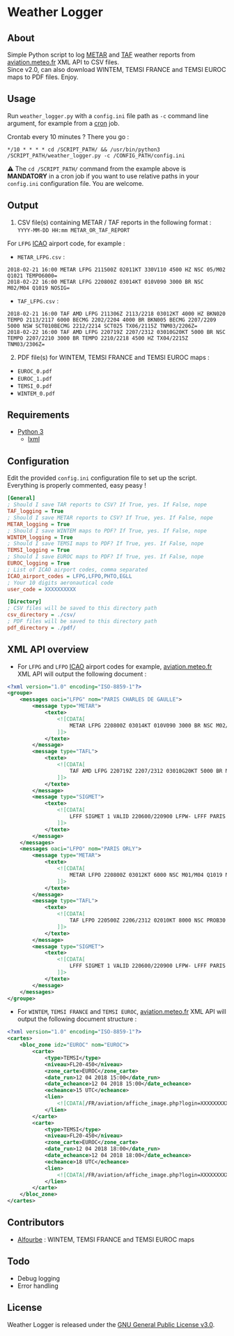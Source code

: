 # Weather Logger

## About
Simple Python script to log [METAR](https://en.wikipedia.org/wiki/METAR) and [TAF](https://en.wikipedia.org/wiki/Terminal_aerodrome_forecast) weather reports from [aviation.meteo.fr](https://aviation.meteo.fr) XML API to CSV files.  
Since v2.0, can also download WINTEM, TEMSI FRANCE and TEMSI EUROC maps to PDF files. Enjoy.

## Usage
Run `weather_logger.py` with a `config.ini` file path as `-c` command line argument, for example from a [cron](https://en.wikipedia.org/wiki/Cron) job.  

Crontab every 10 minutes ? There you go :
```
*/10 * * * * cd /SCRIPT_PATH/ && /usr/bin/python3 /SCRIPT_PATH/weather_logger.py -c /CONFIG_PATH/config.ini
```
:warning: The `cd /SCRIPT_PATH/` command from the example above is **MANDATORY** in a cron job if you want to use relative paths in your `config.ini` configuration file. You are welcome.

## Output
1. CSV file(s) containing METAR / TAF reports in the following format : `YYYY-MM-DD HH:mm METAR_OR_TAF_REPORT`  
  
For `LFPG` [ICAO](https://en.wikipedia.org/wiki/ICAO_airport_code) airport code, for example :
- `METAR_LFPG.csv` :
```
2018-02-21 16:00 METAR LFPG 211500Z 02011KT 330V110 4500 HZ NSC 05/M02 Q1021 TEMPO6000=
2018-02-22 16:00 METAR LFPG 220800Z 03014KT 010V090 3000 BR NSC M02/M04 Q1019 NOSIG=
```
- `TAF_LFPG.csv` :
```
2018-02-21 16:00 TAF AMD LFPG 211306Z 2113/2218 03012KT 4000 HZ BKN020 TEMPO 2113/2117 6000 BECMG 2202/2204 4000 BR BKN005 BECMG 2207/2209 5000 NSW SCT010BECMG 2212/2214 SCT025 TX06/2115Z TNM03/2206Z=
2018-02-22 16:00 TAF AMD LFPG 220719Z 2207/2312 03010G20KT 5000 BR NSC TEMPO 2207/2210 3000 BR TEMPO 2210/2218 4500 HZ TX04/2215Z TNM03/2306Z=
```

2. PDF file(s) for WINTEM, TEMSI FRANCE and TEMSI EUROC maps :  

- `EUROC_0.pdf`
- `EUROC_1.pdf`
- `TEMSI_0.pdf`
- `WINTEM_0.pdf`

## Requirements
- [Python 3](https://www.python.org/)
  - [lxml](http://lxml.de/)

## Configuration
Edit the provided `config.ini` configuration file to set up the script. Everything is properly commented, easy peasy !

```ini
[General]
; Should I save TAR reports to CSV? If True, yes. If False, nope
TAF_logging = True
; Should I save METAR reports to CSV? If True, yes. If False, nope
METAR_logging = True
; Should I save WINTEM maps to PDF? If True, yes. If False, nope
WINTEM_logging = True
; Should I save TEMSI maps to PDF? If True, yes. If False, nope
TEMSI_logging = True
; Should I save EUROC maps to PDF? If True, yes. If False, nope
EUROC_logging = True
; List of ICAO airport codes, comma separated
ICAO_airport_codes = LFPG,LFPO,PHTO,EGLL
; Your 10 digits aeronautical code
user_code = XXXXXXXXXX

[Directory]
; CSV files will be saved to this directory path
csv_directory = ./csv/
; PDF files will be saved to this directory path
pdf_directory = ./pdf/
```

## XML API overview
- For `LFPG` and `LFPO` [ICAO](https://en.wikipedia.org/wiki/ICAO_airport_code) airport codes for example, [aviation.meteo.fr](https://aviation.meteo.fr) XML API will output the following document :

```xml
<?xml version="1.0" encoding="ISO-8859-1"?>
<groupe>
	<messages oaci="LFPG" nom="PARIS CHARLES DE GAULLE">
		<message type="METAR">
			<texte>
				<![CDATA[
					METAR LFPG 220800Z 03014KT 010V090 3000 BR NSC M02/M04 Q1019 NOSIG=
				]]>
			</texte>
		</message>
		<message type="TAFL">
			<texte>
				<![CDATA[
					TAF AMD LFPG 220719Z 2207/2312 03010G20KT 5000 BR NSC TEMPO 2207/2210 3000 BR TEMPO 2210/2218 4500 HZ TX04/2215Z TNM03/2306Z=
				]]>
			</texte>
		</message>
		<message type="SIGMET">
			<texte>
				<![CDATA[
					LFFF SIGMET 1 VALID 220600/220900 LFPW- LFFF PARIS FIR/UIR SEV TURB FCST WI N4815 E00515 - N4730 E00415 - N4630 E00445 - N4630 E00300 - N4700 E00215 - N4815 E00500 - N4815 E00515 FL170/250 MOV SW 25KT NC=
				]]>
			</texte>
		</message>
	</messages>
	<messages oaci="LFPO" nom="PARIS ORLY">
		<message type="METAR">
			<texte>
				<![CDATA[
					METAR LFPO 220800Z 03012KT 6000 NSC M01/M04 Q1019 NOSIG=
				]]>
			</texte>
		</message>
		<message type="TAFL">
			<texte>
				<![CDATA[
					TAF LFPO 220500Z 2206/2312 02010KT 8000 NSC PROB30 TEMPO 2206/2209 3000 BR SCT008 TEMPO 2211/2224 CAVOK=
				]]>
			</texte>
		</message>
		<message type="SIGMET">
			<texte>
				<![CDATA[
					LFFF SIGMET 1 VALID 220600/220900 LFPW- LFFF PARIS FIR/UIR SEV TURB FCST WI N4815 E00515 - N4730 E00415 - N4630 E00445 - N4630 E00300 - N4700 E00215 - N4815 E00500 - N4815 E00515 FL170/250 MOV SW 25KT NC=
				]]>
			</texte>
		</message>
	</messages>
</groupe>
```

- For `WINTEM`, `TEMSI FRANCE` and `TEMSI EUROC`, [aviation.meteo.fr](https://aviation.meteo.fr) XML API will output the following document structure :

```xml
<?xml version="1.0" encoding="ISO-8859-1"?>
<cartes>
    <bloc_zone idz="EUROC" nom="EUROC">
        <carte>
            <type>TEMSI</type>
            <niveau>FL20-450</niveau>
            <zone_carte>EUROC</zone_carte>
            <date_run>12 04 2018 15:00</date_run>
            <date_echeance>12 04 2018 15:00</date_echeance>
            <echeance>15 UTC</echeance>
            <lien>
                <![CDATA[/FR/aviation/affiche_image.php?login=XXXXXXXXXXXXXXXXXXXXXXXXXXXXXXXXXXXX&layer=sigwx/fr/teuroc&echeance=20180412150000]]>
            </lien>
        </carte>
        <carte>
            <type>TEMSI</type>
            <niveau>FL20-450</niveau>
            <zone_carte>EUROC</zone_carte>
            <date_run>12 04 2018 18:00</date_run>
            <date_echeance>12 04 2018 18:00</date_echeance>
            <echeance>18 UTC</echeance>
            <lien>
                <![CDATA[/FR/aviation/affiche_image.php?login=XXXXXXXXXXXXXXXXXXXXXXXXXXXXXXXXXXXX&layer=sigwx/fr/teuroc&echeance=20180412180000]]>
            </lien>
        </carte>
    </bloc_zone>
</cartes>
```

## Contributors
- [Alfourbe](https://github.com/Alfourbe) : WINTEM, TEMSI FRANCE and TEMSI EUROC maps

## Todo
- Debug logging
- Error handling

## License
Weather Logger is released under the [GNU General Public License v3.0](https://www.gnu.org/licenses/gpl-3.0.fr.html).
